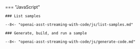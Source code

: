 === "JavaScript"

    ### List samples

    --8<- "openai-asst-streaming-with-code/js/list-samples.md"

    ### Generate, build, and run a sample

    --8<- "openai-asst-streaming-with-code/js/generate-code.md"

